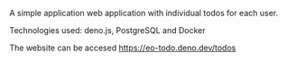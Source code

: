 A simple application web application with individual todos for each user.

Technologies used: deno.js, PostgreSQL and Docker

The website can be accesed https://eo-todo.deno.dev/todos
